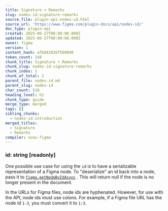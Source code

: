 ```yaml
---
title: Signature + Remarks
slug: nodes-id-signature-remarks
source_file: plugin-api-nodes-id.html
source_url: 'https://www.figma.com/plugin-docs/api/nodes-id/'
doc_type: plugin-api
created: 2025-06-27T00:00:00.000Z
updated: 2025-06-27T00:00:00.000Z
owner: figma
version: 1
content_hash: afb842026f560048
token_count: 148
chunk_title: Signature + Remarks
chunk_slug: nodes-id-signature-remarks
chunk_index: 1
chunk_of_total: 2
parent_file: nodes-id.md
parent_slug: nodes-id
char_count: 518
heading_level: h2
chunk_type: guide
merge_type: merged
tags: []
sibling_chunks:
  - nodes-id-introduction
merged_titles:
  - Signature
  - Remarks
compiler: noos-figma
---
```


### id: string [readonly]

One possible use case for using the `id` is to have a serializable representation of a Figma node. To "deserialize" an id back into a node, pass it to [`figma.getNodeByIdAsync`](/plugin-docs/api/figma/#getnodebyidasync)
. This will return null if the node is no longer present in the document.

In the URLs for Figma files, node ids are hyphenated. However, for use with the API, node ids must use colons. For example, if a Figma file URL has the node id `1-3`, you must convert it to `1:3`.
